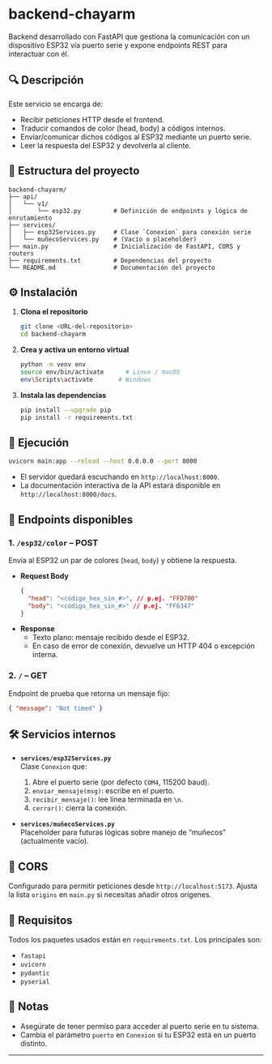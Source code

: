 # backend-chayarm

Backend desarrollado con FastAPI que gestiona la comunicación con un dispositivo ESP32 vía puerto serie y expone endpoints REST para interactuar con él.

## 🔍 Descripción

Este servicio se encarga de:

- Recibir peticiones HTTP desde el frontend.
- Traducir comandos de color (head, body) a códigos internos.
- Enviar/comunicar dichos códigos al ESP32 mediante un puerto serie.
- Leer la respuesta del ESP32 y devolverla al cliente.

## 📂 Estructura del proyecto

```
backend-chayarm/
├── api/
│   └── v1/
│       └── esp32.py         # Definición de endpoints y lógica de enrutamiento
├── services/
│   ├── esp32Services.py     # Clase `Conexion` para conexión serie
│   └── muñecoServices.py    # (Vacío o placeholder)
├── main.py                  # Inicialización de FastAPI, CORS y routers
├── requirements.txt         # Dependencias del proyecto
└── README.md                # Documentación del proyecto
```

## ⚙️ Instalación

1. **Clona el repositorio**

   ```bash
   git clone <URL-del-repositorio>
   cd backend-chayarm
   ```

2. **Crea y activa un entorno virtual**

   ```bash
   python -m venv env
   source env/bin/activate      # Linux / macOS
   env\Scripts\activate       # Windows
   ```

3. **Instala las dependencias**
   ```bash
   pip install --upgrade pip
   pip install -r requirements.txt
   ```

## 🚀 Ejecución

```bash
uvicorn main:app --reload --host 0.0.0.0 --port 8000
```

- El servidor quedará escuchando en `http://localhost:8000`.
- La documentación interactiva de la API estará disponible en `http://localhost:8000/docs`.

## 🔌 Endpoints disponibles

### 1. `/esp32/color` – POST

Envía al ESP32 un par de colores (`head`, `body`) y obtiene la respuesta.

- **Request Body**
  ```json
  {
    "head": "<código_hex_sin_#>", // p.ej. "FFD700"
    "body": "<código_hex_sin_#>" // p.ej. "FF6347"
  }
  ```
- **Response**
  - Texto plano: mensaje recibido desde el ESP32.
  - En caso de error de conexión, devuelve un HTTP 404 o excepción interna.

### 2. `/` – GET

Endpoint de prueba que retorna un mensaje fijo:

```json
{ "message": "Not timed" }
```

## 🛠 Servicios internos

- **`services/esp32Services.py`**  
  Clase `Conexion` que:

  1. Abre el puerto serie (por defecto `COM4`, 115200 baud).
  2. `enviar_mensaje(msg)`: escribe en el puerto.
  3. `recibir_mensaje()`: lee línea terminada en `\n`.
  4. `cerrar()`: cierra la conexión.

- **`services/muñecoServices.py`**  
  Placeholder para futuras lógicas sobre manejo de “muñecos” (actualmente vacío).

## 🎨 CORS

Configurado para permitir peticiones desde `http://localhost:5173`. Ajusta la lista `origins` en `main.py` si necesitas añadir otros orígenes.

## 📄 Requisitos

Todos los paquetes usados están en `requirements.txt`. Los principales son:

- `fastapi`
- `uvicorn`
- `pydantic`
- `pyserial`

## 📝 Notas

- Asegúrate de tener permiso para acceder al puerto serie en tu sistema.
- Cambia el parámetro `puerto` en `Conexion` si tu ESP32 está en un puerto distinto.

---
